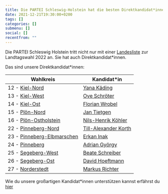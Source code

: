 ```yaml
---
title: Die PARTEI Schleswig-Holstein hat die besten Direktkandidat*innen!
date: 2021-12-21T19:30:00+0200
tags: []
categories: []
submenu: []
social: []
recentfrom: ""
---
```

Die PARTEI Schleswig Holstein tritt nicht nur mit einer [Landesliste](https://die-partei.sh/sh/landesliste_ltw22/) zur Landtagswahl 2022 an. Sie hat auch Direktkandidat\*innen.

Das sind unsere Direktkandidat\*innen:

| Wahlkreis                                                    | Kandidat*in          |
| ------------------------------------------------------------ | -------------------- |
| 12 - [Kiel-Nord](https://de.wikipedia.org/wiki/Landtagswahlkreis_Kiel-Nord)     | [Yana Käding](https://die-partei.sh/ki/ltw22/Anlage-7-LWK12.pdf) |
| 13 - [Kiel-West](https://de.wikipedia.org/wiki/Landtagswahlkreis_Kiel-West)     | [Ove Schröter](https://die-partei.sh/ki/ltw22/Anlage-7-LWK13.pdf) |
| 14 - [Kiel-Ost](https://de.wikipedia.org/wiki/Landtagswahlkreis_Kiel-Ost)     | [Florian Wrobel](https://die-partei.sh/ki/ltw22/Anlage-7-LWK14.pdf) |
| 15 - [Plön-Nord](https://de.wikipedia.org/wiki/Landtagswahlkreis_Plön-Nord)     | [Jan Tietgen](https://die-partei.sh/plo/ltw22/Anlage-7-LWK15.pdf) |
| 16 - [Plön-Ostholstein](https://de.wikipedia.org/wiki/Landtagswahlkreis_Plön-Ostholstein)     | [Nils-Henrik Köhler](https://die-partei.sh/plo/ltw22/Anlage-7-LWK16.pdf) |
| 22 - [Pinneberg-Nord](https://de.wikipedia.org/wiki/Landtagswahlkreis_Pinneberg-Nord)     | [Till-Alexander Korth](https://die-partei.sh/pi/ltw22/Anlage-7-LWK22.pdf) |
| 23 - [Pinneberg-Elbmarschen](https://de.wikipedia.org/wiki/Landtagswahlkreis_Pinneberg-Elbmarschen)   | [Erkan Inak](https://die-partei.sh/pi/ltw22/Anlage-7-LWK23.pdf) |
| 24 - [Pinneberg](https://de.wikipedia.org/wiki/Landtagswahlkreis_Pinneberg)     | [Adrian György](https://die-partei.sh/pi/ltw22/Anlage-7-LWK24.pdf) |
| 25 - [Segeberg-West](https://de.wikipedia.org/wiki/Landtagswahlkreis_Segeberg-West)     | [Beate Schreiber](https://die-partei.sh/se/ltw22/LTW22-Die_PARTEI_25.pdf) |
| 26 - [Segeberg-Ost](https://de.wikipedia.org/wiki/Landtagswahlkreis_Segeberg-Ost)     | [David Hoeftmann](https://die-partei.sh/se/ltw22/LTW22-Die_PARTEI_26.pdf) |
| 27 - [Norderstedt](https://de.wikipedia.org/wiki/Landtagswahlkreis_Norderstedt)     | [Markus Richter](https://die-partei.sh/se/ltw22/LTW22-Die_PARTEI_27.pdf) |



Wie du unsere großartigen Kandidat*innen unterstützen kannst erfährst du [hier](https://die-partei.sh/sh/unterschriften_ltw22/)